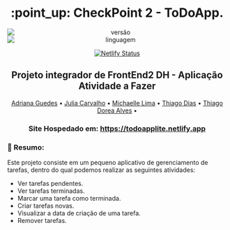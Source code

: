 <h1 align="center">:point_up: CheckPoint 2 - ToDoApp.</h1>

<div align="center">
<img style="display: block; margin: auto;" alt="versão" src="https://img.shields.io/badge/Vers%C3%A3o-1.0.0-blue?style=plastic&logo=exercism">
<img style="display: block; margin: auto;" alt="linguagem" src="https://img.shields.io/badge/Java%20script-6-red?style=plastic&logo=javascript">

[![Netlify Status](https://api.netlify.com/api/v1/badges/db740357-eef4-4b3d-b92e-2a259b4fcd85/deploy-status)](https://app.netlify.com/sites/todoapplite/deploys)
</div>

<h2 align="center">Projeto integrador de FrontEnd2 DH - Aplicação Atividade a Fazer </h2>

<p align="center">
 <a href="#">Adriana Guedes</a> • 
 <a href="#">Julia Carvalho</a> • 
 <a href="#">Michaelle Lima</a> • 
 <a href="#">Thiago Dias</a> • 
 <a href="#">Thiago Dorea Alves</a> • 
</p>

<h3 align="center">Site Hospedado em: <a href="https://todoapplite.netlify.app"> https://todoapplite.netlify.app</a>  </h3>


### :pushpin: Resumo:
Este projeto consiste em um pequeno aplicativo de gerenciamento de tarefas, dentro do qual podemos realizar as seguintes atividades:

- Ver tarefas pendentes.
- Ver tarefas terminadas.
- Marcar uma tarefa como terminada.
- Criar tarefas novas.
- Visualizar a data de criação de uma tarefa.
- Remover tarefas.
